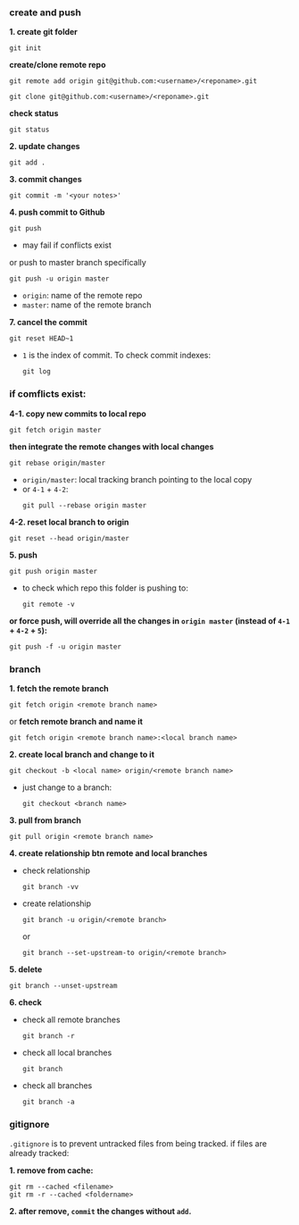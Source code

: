 ### create and push
**1. create git folder**
```shell
git init
```
**create/clone remote repo**
```shell
git remote add origin git@github.com:<username>/<reponame>.git
```
```shell
git clone git@github.com:<username>/<reponame>.git
```
**check status**
```shell
git status
```
**2. update changes**
```shell
git add .
```

**3. commit changes**
```shell
git commit -m '<your notes>'
```
**4. push commit to Github**
```shell
git push
```
* may fail if conflicts exist

or push to master branch specifically
```shell
git push -u origin master
```
* `origin`: name of the remote repo
* `master`: name of the remote branch

**7. cancel the commit**
```shell
git reset HEAD~1
```
- `1` is the index of commit. To check commit indexes:
  ```shell
  git log
  ```

### if comflicts exist:
**4-1. copy new commits to local repo**
```shell
git fetch origin master
```
**then integrate the remote changes with local changes**
```shell
git rebase origin/master
```
* `origin/master`: local tracking branch pointing to the local copy
* or `4-1` + `4-2`:
  ```shell
  git pull --rebase origin master
  ```
**4-2. reset local branch to origin**
```shell
git reset --head origin/master
```

**5. push**
```shell
git push origin master
```
- to check which repo this folder is pushing to:
  ```shell
  git remote -v
  ```

**or force push, will override all the changes in `origin master` (instead of `4-1` + `4-2` + `5`):**
```shell
git push -f -u origin master
```


### branch
**1. fetch the remote branch**
```shell
git fetch origin <remote branch name>
```
or **fetch remote branch and name it**
```shell
git fetch origin <remote branch name>:<local branch name>
```
**2. create local branch and change to it**
```shell
git checkout -b <local name> origin/<remote branch name>
```
* just change to a branch:
  ```shell
  git checkout <branch name>
  ```
**3. pull from branch**
```shell
git pull origin <remote branch name>
```

**4. create relationship btn remote and local branches**
- check relationship
  ```shell
  git branch -vv
  ```
- create relationship
  ```shell
  git branch -u origin/<remote branch>
  ```
  or
  ```shell
  git branch --set-upstream-to origin/<remote branch>
  ```
**5. delete**
```shell
git branch --unset-upstream
```
**6. check**
- check all remote branches
  ```shell
  git branch -r
  ```
- check all local branches
  ```shell
  git branch
  ```
- check all branches
  ```shell
  git branch -a
  ```


### gitignore
`.gitignore` is to prevent untracked files from being tracked. if files are already tracked:

**1. remove from cache:**
```shell
git rm --cached <filename>
git rm -r --cached <foldername>
```
**2. after remove, `commit` the changes without `add`.**